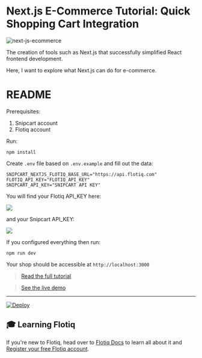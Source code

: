 # Next.js E-Commerce Tutorial: Quick Shopping Cart Integration

![next-js-ecommerce](https://snipcart.com/media/204366/next-js-ecommerce.png)

The creation of tools such as Next.js that successfully simplified React frontend development.

Here, I want to explore what Next.js can do for e-commerce.

# README

Prerequisites:

1. Snipcart account
2. Flotiq account

Run:
```
npm install
```

Create `.env` file based on `.env.example` and fill out the data:

```
SNIPCART_NEXTJS_FLOTIQ_BASE_URL="https://api.flotiq.com"
FLOTIQ_API_KEY="FLOTIQ_API_KEY"
SNIPCART_API_KEY="SNIPCART API KEY"
```

You will find your Flotiq API_KEY here:

![](http://minio.dev.cdwv.pl:80/hackmd/uploads/upload_795a1586270763461827a11c9a1558ba.png)


and your Snipcart API_KEY:

![](http://minio.dev.cdwv.pl:80/hackmd/uploads/upload_dc2d25c16bfc1f5ad31243e102e2a621.png)

If you configured everything then run:

```
npm run dev
```

Your shop should be accessible at `http://localhost:3000`

> [Read the full tutorial](https://snipcart.com/blog/next-js-ecommerce-tutorial)

> [See the live demo](https://snipcart-nextjs.herokuapp.com/)
***
[![Deploy](https://www.herokucdn.com/deploy/button.svg)](https://heroku.com/deploy?template=https://github.com/flotiq/snipcart-nextjs)

## 🎓 Learning Flotiq

If you're new to Flotiq, head over to [Flotiq Docs](https://flotiq.com/docs) to learn all about it and [Register your free Flotiq account](https://editor.flotiq.com/register.html).
